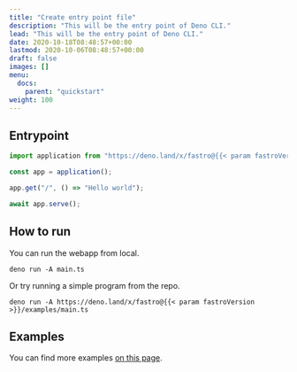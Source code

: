 ```yaml
---
title: "Create entry point file"
description: "This will be the entry point of Deno CLI."
lead: "This will be the entry point of Deno CLI."
date: 2020-10-18T08:48:57+00:00
lastmod: 2020-10-06T08:48:57+00:00
draft: false
images: []
menu:
  docs:
    parent: "quickstart"
weight: 100
---
```


## Entrypoint

```typescript
import application from "https://deno.land/x/fastro@{{< param fastroVersion >}}/server/mod.ts";

const app = application();

app.get("/", () => "Hello world");

await app.serve();
```

## How to run

You can run the webapp from local.

```shell
deno run -A main.ts
```

Or try running a simple program from the repo.

```shell
deno run -A https://deno.land/x/fastro@{{< param fastroVersion >}}/examples/main.ts
```

## Examples

You can find more examples [on this page](https://github.com/fastrodev/fastro#more-examples).
